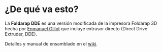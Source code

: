 # ¿De qué va esto?

La **Foldarap DDE**  es una versión modificada de la impresora Foldarap 3D hecha por [Enmanuel Gillot](https://github.com/EmmanuelG/Foldarap) que incluye extrusor directo (Direct Drive Extruder, DDE).

Detalles y manual de ensamblado en el [wiki](https://github.com/isidorogv/foldarap_escalable/wiki).